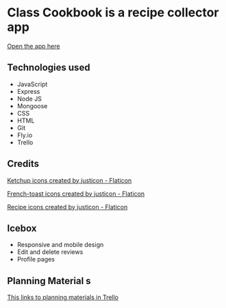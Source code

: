 # Class Cookbook is a recipe collector app

[Open the app here](https://recipe-collector.fly.dev/) 

## Technologies used
* JavaScript
* Express
* Node JS
* Mongoose
* CSS
* HTML
* Git
* Fly.io
* Trello

## Credits
<a href="https://www.flaticon.com/free-icons/ketchup" title="ketchup icons">Ketchup icons created by justicon - Flaticon</a>

<a href="https://www.flaticon.com/free-icons/french-toast" title="french-toast icons">French-toast icons created by justicon - Flaticon</a>

<a href="https://www.flaticon.com/free-icons/recipe" title="recipe icons">Recipe icons created by justicon - Flaticon</a>

## Icebox
* Responsive and mobile design
* Edit and delete reviews
* Profile pages


## Planning Material s
[This links to planning materials in Trello](https://trello.com/b/Ezs7xu3o/recipe-collector)